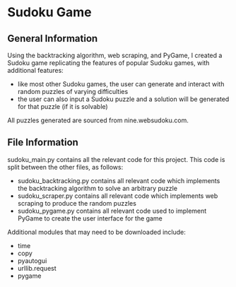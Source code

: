 # Sudoku Game
## General Information
Using the backtracking algorithm, web scraping, and PyGame, I created a Sudoku game replicating the
features of popular Sudoku games, with additional features:
* like most other Sudoku games, the user can generate and interact with random puzzles of varying difficulties
* the user can also input a Sudoku puzzle and a solution will be generated for that puzzle (if it is solvable)

All puzzles generated are sourced from nine.websudoku.com.

## File Information
sudoku_main.py contains all the relevant code for this project. This code is split between the other files, as follows:
* sudoku_backtracking.py contains all relevant code which implements the backtracking algorithm to solve an arbitrary puzzle
* sudoku_scraper.py contains all relevant code which implements web scraping to produce the random puzzles
* sudoku_pygame.py contains all relevant code used to implement PyGame to create the user interface for the game

Additional modules that may need to be downloaded include:
* time
* copy
* pyautogui
* urllib.request
* pygame
